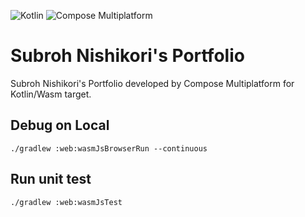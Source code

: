 ![Kotlin](https://img.shields.io/badge/dynamic/toml?url=https%3A%2F%2Fraw.githubusercontent.com%2Fsubroh0508%2Fportfolio%2Fmain%2Fgradle%2Flibs.versions.toml&query=%24.versions.kotlin&logo=kotlin&label=Kotlin&color=%237F52FF&link=https%3A%2F%2Fkotlinlang.org%2F) ![Compose Multiplatform](https://img.shields.io/badge/dynamic/toml?url=https%3A%2F%2Fraw.githubusercontent.com%2Fsubroh0508%2Fportfolio%2Fmain%2Fgradle%2Flibs.versions.toml&query=%24.versions.compose&logo=jetpack-compose&label=Compose%20Multiplatform&color=%234285F4&link=https%3A%2F%2Fwww.jetbrains.com%2Fja-jp%2Flp%2Fcompose-multiplatform%2F)

# Subroh Nishikori's Portfolio

Subroh Nishikori's Portfolio developed by Compose Multiplatform for Kotlin/Wasm target.


## Debug on Local

```shell
./gradlew :web:wasmJsBrowserRun --continuous
```

## Run unit test

```shell
./gradlew :web:wasmJsTest
```
